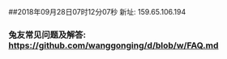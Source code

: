 ##2018年09月28日07时12分07秒 新址: 159.65.106.194
### 兔友常见问题及解答: https://github.com/wanggonging/d/blob/w/FAQ.md
